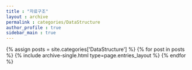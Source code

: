 ```yaml
---
title : "자료구조"
layout : archive
permalink : categories/DataStructure
author_profile : true
sidebar_main : true
---
```



{% assign posts = site.categories['DataStructure'] %}
{% for post in posts %} {% include archive-single.html type=page.entries_layout %} {% endfor %}